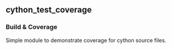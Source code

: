 ## cython_test_coverage

### Build & Coverage 


Simple module to demonstrate coverage for cython source files.
